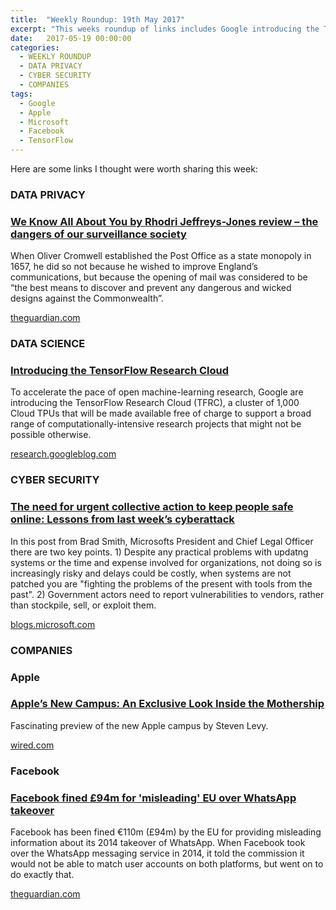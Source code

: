 ```yaml
---
title:  "Weekly Roundup: 19th May 2017"
excerpt: "This weeks roundup of links includes Google introducing the TensorFlow Research Cloud, cybersecurity following the WannaCrypt ransomware attack and Apple’s New Campus."
date:   2017-05-19 00:00:00
categories:
  - WEEKLY ROUNDUP
  - DATA PRIVACY
  - CYBER SECURITY
  - COMPANIES
tags:
  - Google
  - Apple
  - Microsoft
  - Facebook
  - TensorFlow
---
```


Here are some links I thought were worth sharing this week:

<h3 class="category">DATA PRIVACY</h3>

<div class="item">
	<h3 class="item-header">
		<a href="https://www.theguardian.com/books/2017/apr/22/we-know-all-about-you-rhodri-jeffreys-jones-review">We Know All About You by Rhodri Jeffreys-Jones review – the dangers of our surveillance society</a>
	</h3>
	<p>
        When Oliver Cromwell established the Post Office as a state monopoly in 1657, he did so not because he wished to improve England’s communications, but because the opening of mail was considered to be “the best means to discover and prevent any dangerous and wicked designs against the Commonwealth”.
	</p>
	<span class="item-footer">
		<a href="https://www.theguardian.com/books/2017/apr/22/we-know-all-about-you-rhodri-jeffreys-jones-review">theguardian.com</a>
	</span>
</div>

<h3 class="category">DATA SCIENCE</h3>

<div class="item">
	<h3 class="item-header">
		<a href="https://research.googleblog.com/2017/05/introducing-tensorflow-research-cloud.html">Introducing the TensorFlow Research Cloud</a>
	</h3>
	<p>
        To accelerate the pace of open machine-learning research, Google are introducing the TensorFlow Research Cloud (TFRC), a cluster of 1,000 Cloud TPUs that will be made available free of charge to support a broad range of computationally-intensive research projects that might not be possible otherwise.
	</p>
	<span class="item-footer">
		<a href="https://research.googleblog.com/2017/05/introducing-tensorflow-research-cloud.html">research.googleblog.com</a>
	</span>
</div>

<h3 class="category">CYBER SECURITY</h3>

<div class="item">
	<h3 class="item-header">
		<a href="https://blogs.microsoft.com/on-the-issues/2017/05/14/need-urgent-collective-action-keep-people-safe-online-lessons-last-weeks-cyberattack">The need for urgent collective action to keep people safe online: Lessons from last week’s cyberattack</a>
	</h3>
	<p>
        In this post from Brad Smith, Microsofts President and Chief Legal Officer there are two key points. 1) Despite any practical problems with updatng systems or the time and expense involved for organizations, not doing so is increasingly risky and delays could be costly, when systems are not patched you are "fighting the problems of the present with tools from the past". 2) Government actors need to report vulnerabilities to vendors, rather than stockpile, sell, or exploit them.
	</p>
	<span class="item-footer">
		<a href="https://blogs.microsoft.com/on-the-issues/2017/05/14/need-urgent-collective-action-keep-people-safe-online-lessons-last-weeks-cyberattack">blogs.microsoft.com</a>
	</span>
</div>

<h3 class="category">COMPANIES</h3>

<h3>Apple</h3>

<div class="item">
	<h3 class="item-header">
		<a href="https://www.wired.com/2017/05/apple-park-new-silicon-valley-campus/">Apple’s New Campus: An Exclusive Look Inside the Mothership</a>
	</h3>
	<p>
        Fascinating preview of the new Apple campus by Steven Levy. 
	</p>
	<span class="item-footer">
		<a href="https://www.wired.com/2017/05/apple-park-new-silicon-valley-campus/">wired.com</a>
	</span>
</div>

<h3>Facebook</h3>

<div class="item">
	<h3 class="item-header">
		<a href="https://www.theguardian.com/business/2017/may/18/facebook-fined-eu-whatsapp-european-commission">Facebook fined £94m for 'misleading' EU over WhatsApp takeover</a>
	</h3>
	<p>
        Facebook has been fined €110m (£94m) by the EU for providing misleading information about its 2014 takeover of WhatsApp. When Facebook took over the WhatsApp messaging service in 2014, it told the commission it would not be able to match user accounts on both platforms, but went on to do exactly that.
	</p>
	<span class="item-footer">
		<a href="https://www.theguardian.com/business/2017/may/18/facebook-fined-eu-whatsapp-european-commission">theguardian.com</a>
	</span>
</div>
